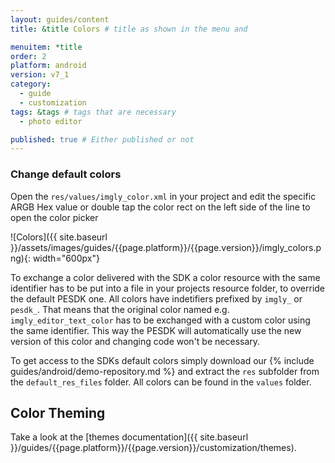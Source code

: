 ```yaml
---
layout: guides/content
title: &title Colors # title as shown in the menu and

menuitem: *title
order: 2
platform: android
version: v7_1
category:
  - guide
  - customization
tags: &tags # tags that are necessary
  - photo editor

published: true # Either published or not
---
```


### Change default colors

Open the `res/values/imgly_color.xml` in your project and edit the specific ARGB Hex value or double tap the color rect on the left side of the line to open the color picker

![Colors]({{ site.baseurl }}/assets/images/guides/{{page.platform}}/{{page.version}}/imgly_colors.png){: width="600px"}

To exchange a color delivered with the SDK a color resource with the same identifier has to be put into a file in your projects resource folder, to override the default PESDK one.
All colors have indetifiers prefixed by `imgly_` or `pesdk_`. That means that the original color named e.g. `imgly_editor_text_color` has to be exchanged with a custom color using the same identifier.
This way the PESDK will automatically use the new version of this color and changing code won't be necessary.

To get access to the SDKs default colors simply download our {% include guides/android/demo-repository.md %} and extract the `res` subfolder from the `default_res_files` folder. All colors can be found in the `values` folder.


## Color Theming

Take a look at the [themes documentation]({{ site.baseurl }}/guides/{{page.platform}}/{{page.version}}/customization/themes).
